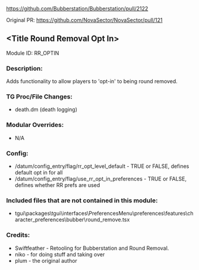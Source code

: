 https://github.com/Bubberstation/Bubberstation/pull/2122

Original PR:
https://github.com/NovaSector/NovaSector/pull/121

## \<Title Round Removal Opt In>

Module ID: RR_OPTIN

### Description:

Adds functionality to allow players to 'opt-in' to being round removed.

### TG Proc/File Changes:

- death.dm (death logging)

### Modular Overrides:

- N/A

### Config:

- /datum/config_entry/flag/rr_opt_level_default - TRUE or FALSE, defines default opt in for all
- /datum/config_entry/flag/use_rr_opt_in_preferences - TRUE or FALSE, defines whether RR prefs are used

### Included files that are not contained in this module:

- tgui\packages\tgui\interfaces\PreferencesMenu\preferences\features\character_preferences\bubber\round_remove.tsx

### Credits:

- Swiftfeather - Retooling for Bubberstation and Round Removal.
- niko - for doing stuff and taking over
- plum - the original author
